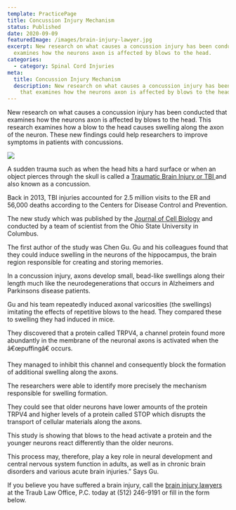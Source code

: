 ```yaml
---
template: PracticePage
title: Concussion Injury Mechanism
status: Published
date: 2020-09-09
featuredImage: /images/brain-injury-lawyer.jpg
excerpt: New research on what causes a concussion injury has been conducted that
  examines how the neurons axon is affected by blows to the head.
categories:
  - category: Spinal Cord Injuries
meta:
  title: Concussion Injury Mechanism
  description: New research on what causes a concussion injury has been conducted
    that examines how the neurons axon is affected by blows to the head.
---
```

<!--StartFragment-->

New research on what causes a concussion injury has been conducted that examines how the neurons axon is affected by blows to the head. This research examines how a blow to the head causes swelling along the axon of the neuron. These new findings could help researchers to improve symptoms in patients with concussions.

<!--EndFragment-->

![](/images/concussion-injury.jpg)

<!--StartFragment-->

A sudden trauma such as when the head hits a hard surface or when an object pierces through the skull is called a [Traumatic Brain Injury or TBI ](/practice-areas/traumatic-brain-injuries-tbi/)and also known as a concussion.

Back in 2013, TBI injuries accounted for 2.5 million visits to the ER and 56,000 deaths according to the Centers for Disease Control and Prevention.

The new study which was published by the [Journal of Cell Biology](http://jcb.rupress.org/) and conducted by a team of scientist from the Ohio State University in Columbus.

The first author of the study was Chen Gu. Gu and his colleagues found that they could induce swelling in the neurons of the hippocampus, the brain region responsible for creating and storing memories.

In a concussion injury, axons develop small, bead-like swellings along their length much like the neurodegenerations that occurs in Alzheimers and Parkinsons disease patients.

Gu and his team repeatedly induced axonal varicosities (the swellings) imitating the effects of repetitive blows to the head. They compared these to swelling they had induced in mice.

They discovered that a protein called TRPV4, a channel protein found more abundantly in the membrane of the neuronal axons is activated when the â€œpuffingâ€ occurs.

They managed to inhibit this channel and consequently block the formation of additional swelling along the axons.

The researchers were able to identify more precisely the mechanism responsible for swelling formation.

They could see that older neurons have lower amounts of the protein TRPV4 and higher levels of a protein called STOP which disrupts the transport of cellular materials along the axons.

This study is showing that blows to the head activate a protein and the younger neurons react differently than the older neurons.

This process may, therefore, play a key role in neural development and central nervous system function in adults, as well as in chronic brain disorders and various acute brain injuries.” Says Gu.

If you believe you have suffered a brain injury, call the [brain injury lawyers](/practice-areas/brain-injury-lawyers/) at the Traub Law Office, P.C. today at (512) 246-9191 or fill in the form below.

<!--EndFragment-->